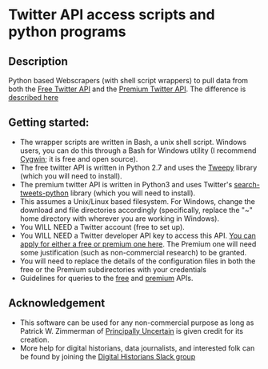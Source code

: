 # Twitter API access scripts and python programs

## Description
Python based Webscrapers (with shell script wrappers) to pull data from both the [Free Twitter API](https://developer.twitter.com/en/docs/tweets/search/api-reference/get-search-tweets.html) and the [Premium Twitter API](https://developer.twitter.com/en/docs/tweets/search/api-reference/premium-search). The difference is [described here](https://blog.twitter.com/developer/en_us/topics/tools/2017/introducing-twitter-premium-apis.html)

## Getting started:
* The wrapper scripts are written in Bash, a unix shell script.  Windows users, you can do this through a Bash for Windows utility (I recommend [Cygwin](https://www.cygwin.com/); it is free and open source).
* The free twitter API is written in Python 2.7 and uses the [Tweepy](https://github.com/tweepy/tweepy) library (which you will need to install).
* The premium twitter API is written in Python3 and uses Twitter's [search-tweets-python](https://github.com/twitterdev/search-tweets-python) library (which you will need to install).
* This assumes a Unix/Linux based filesystem.  For Windows, change the download and file directories accordingly (specifically, replace the "~" home directory with wherever you are working in Windows).
* You WILL NEED a Twitter account (free to set up).
* You WILL NEED a Twitter developer API key to access this API.  [You can apply for either a free or premium one here](https://developer.twitter.com/en/apply-for-access).  The Premium one will need some justification (such as non-commercial research) to be granted.
* You will need to replace the details of the configuration files in both the free or the Premium subdirectories with your credentials
* Guidelines for queries to the [free](https://developer.twitter.com/en/docs/tweets/search/api-reference/get-search-tweets.html) and [premium](https://developer.twitter.com/en/docs/tweets/search/api-reference/premium-search) APIs.

## Acknowledgement
* This software can be used for any non-commercial purpose as long as Patrick W. Zimmerman of [Principally Uncertain](https://principallyuncertain.com) is given credit for its creation.  
* More help for digital historians, data journalists, and interested folk can be found by joining the [Digital Historians Slack group](https://forms.gle/hJUGumGie913mn5y7)
